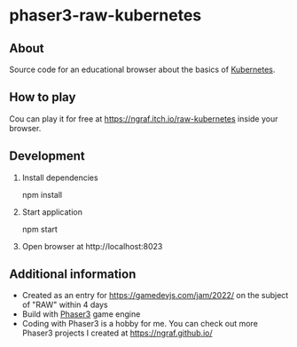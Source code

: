 # phaser3-raw-kubernetes
About
----
Source code for an educational browser about the basics of [Kubernetes](https://kubernetes.io).

How to play
-----
Cou can play it for free at https://ngraf.itch.io/raw-kubernetes inside your browser.

Development
-----
1) Install dependencies
   
    
    npm install

2) Start application
   

    npm start

3) Open browser at http://localhost:8023

Additional information
----
- Created as an entry for https://gamedevjs.com/jam/2022/ on the subject of "RAW" within 4 days
- Build with [Phaser3](http://phaser.io/phaser3) game engine
- Coding with Phaser3 is a hobby for me. You can check out more Phaser3 projects I created at https://ngraf.github.io/
